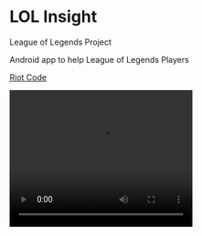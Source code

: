 # LOL Insight
League of Legends Project

Android app to help League of Legends Players

<a href="baribarton.github.io/info.html">Riot Code</a>

<video width="320" height="240" controls>
  <source src="video-1493801623.mp4" type="video/mp4">
  Video
</video>

